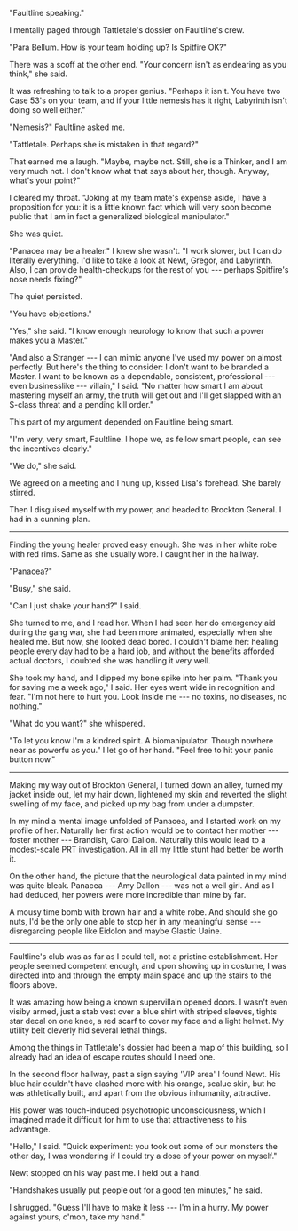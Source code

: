 "Faultline speaking."

I mentally paged through Tattletale's dossier on Faultline's crew.

"Para Bellum. How is your team holding up? Is Spitfire OK?"

There was a scoff at the other end. "Your concern isn't as endearing as you think," she said.

It was refreshing to talk to a proper genius.
"Perhaps it isn't. You have two Case 53's on your team, and if your little nemesis has it
right, Labyrinth isn't doing so well either."

"Nemesis?" Faultline asked me.

"Tattletale. Perhaps she is mistaken in that regard?"

That earned me a laugh. "Maybe, maybe not. Still, she is a Thinker, and I am
very much not. I don't know what that says about her, though. Anyway, what's your
point?"

I cleared my throat. "Joking at my team mate's expense aside, I have a proposition for
you: it is a little known fact which will very soon become public that I am in fact a
generalized biological manipulator."

She was quiet.

"Panacea may be a healer." I knew she wasn't. "I work slower, but I can do literally everything.
I'd like to take a look at Newt, Gregor, and Labyrinth. Also, I can provide health-checkups
for the rest of you --- perhaps Spitfire's nose needs fixing?"

The quiet persisted.

"You have objections."

"Yes," she said. "I know enough neurology to know that such a power makes you a Master."

"And also a Stranger --- I can mimic anyone I've used my power on almost perfectly. But here's
the thing to consider: I don't want to be branded a Master. I want to be known as a dependable,
consistent, professional --- even businesslike --- villain," I said. "No matter how smart I am
about mastering myself an army, the truth will get out and I'll get slapped with an S-class threat
and a pending kill order."

This part of my argument depended on Faultline being smart.

"I'm very, very smart, Faultline. I hope we, as fellow smart people, can see the incentives clearly."

"We do," she said.

We agreed on a meeting and I hung up, kissed Lisa's forehead. She barely stirred.

Then I disguised myself with my power, and headed to Brockton General. I had in a cunning plan.

----

Finding the young healer proved easy enough. She was in her white robe with red rims. Same
as she usually wore. I caught her in the hallway.

"Panacea?"

"Busy," she said.

"Can I just shake your hand?" I said.

She turned to me, and I read her. When I had seen her do emergency aid during the gang war,
she had been more animated, especially when she healed me. But now, she looked dead bored.
I couldn't blame her: healing people every day had to be a hard job, and without the benefits
afforded actual doctors, I doubted she was handling it very well.

She took my hand, and I dipped my bone spike into her palm. "Thank you for
saving me a week ago," I said. Her eyes went wide in recognition and fear. "I'm not here to
hurt you. Look inside me --- no toxins, no diseases, no nothing."

"What do you want?" she whispered.

"To let you know I'm a kindred spirit. A biomanipulator. Though nowhere near
as powerfu as you." I let go of her hand. "Feel free to hit your panic button now."

----

Making my way out of Brockton General, I turned down an alley, turned my jacket inside
out, let my hair down, lightened my skin and reverted the slight swelling of my face,
and picked up my bag from under a dumpster.

In my mind a mental image unfolded of Panacea, and I started work on my profile of her. Naturally
her first action would be to contact her mother --- foster mother --- Brandish, Carol Dallon. Naturally
this would lead to a modest-scale PRT investigation. All in all my little stunt had better be worth it.

On the other hand, the picture that the neurological data painted in my mind was quite bleak. Panacea ---
Amy Dallon --- was not a well girl. And as I had deduced, her powers were more incredible
than mine by far.

A mousy time bomb with brown hair and a white robe. And should she go nuts, I'd be the only
one able to stop her in any meaningful sense --- disregarding people like Eidolon and maybe Glastic
Uaine.

----

Faultline's club was as far as I could tell, not a pristine establishment. Her people seemed
competent enough, and upon showing up in costume, I was directed into and through the empty
main space and up the stairs to the floors above.

It was amazing how being a known supervillain opened doors. I wasn't even visiby armed, just a
stab vest over a blue shirt with striped sleeves, tights star decal on one knee,
a red scarf to cover my face and a light helmet. My utility belt cleverly hid several lethal things.

Among the things in Tattletale's dossier had been a map of this building, so I already had
an idea of escape routes should I need one.

In the second floor hallway, past a sign saying 'VIP area' I found Newt. His blue hair couldn't have
clashed more with his orange, scalue skin, but he was athletically built, and apart from the obvious inhumanity,
attractive.

His power was touch-induced psychotropic unconsciousness, which I imagined made it difficult for him
to use that attractiveness to his advantage.

"Hello," I said. "Quick experiment: you took out some of our monsters the other day, I was wondering if
I could try a dose of your power on myself."

Newt stopped on his way past me. I held out a hand.

"Handshakes usually put people out for a good ten minutes," he said.

I shrugged. "Guess I'll have to make it less --- I'm in a hurry. My power against yours, c'mon, take my hand."
